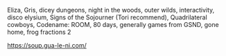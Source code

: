 Eliza, Gris, dicey dungeons, night in the woods, outer wilds, interactivity, disco elysium, Signs of the Sojourner (Tori recommend), Quadrilateral cowboys, Codename: ROOM, 80 days, generally games from GSND, gone home, frog fractions 2


https://soup.gua-le-ni.com/
